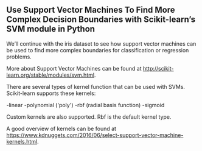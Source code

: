 ## Use Support Vector Machines To Find More Complex Decision Boundaries with Scikit-learn’s SVM module in Python

We’ll continue with the iris dataset to see how support vector machines can be used to find more complex boundaries for classification or regression problems.

More about Support Vector Machines can be found at http://scikit-learn.org/stable/modules/svm.html.

There are several types of kernel function that can be used with SVMs. Scikit-learn supports these kernels:

-linear
-polynomial ('poly')
-rbf (radial basis function) 
-sigmoid 

Custom kernels are also supported. Rbf is the default kernel type.

A good overview of kernels can be found at https://www.kdnuggets.com/2016/06/select-support-vector-machine-kernels.html.